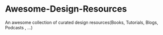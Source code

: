 # Awesome-Design-Resources
An awesome collection of curated design resources(Books, Tutorials, Blogs, Podcasts , ...)
